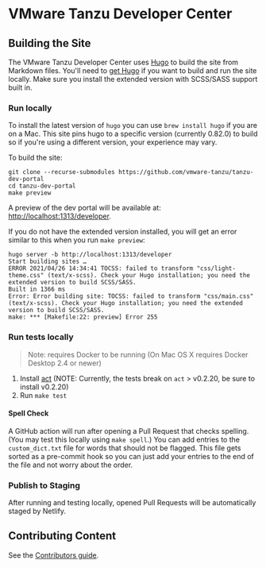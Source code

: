 # VMware Tanzu Developer Center

## Building the Site

The VMware Tanzu Developer Center uses [Hugo](https://gohugo.io/) to build the site from Markdown files. You'll need to [get Hugo](https://gohugo.io/getting-started/installing/) if you want to build and run the site locally. Make sure you install the extended version with SCSS/SASS support built in.

### Run locally

To install the latest version of `hugo` you can use `brew install hugo` if you are on a Mac. This site pins hugo to a specific version (currently 0.82.0) to build so if you're using a different version, your experience may vary.

To build the site:

```
git clone --recurse-submodules https://github.com/vmware-tanzu/tanzu-dev-portal
cd tanzu-dev-portal
make preview
```

A preview of the dev portal will be available at: [http://localhost:1313/developer](http://localhost:1313/developer).

If you do not have the extended version installed, you will get an error similar to this when you run `make preview`:

```
hugo server -b http://localhost:1313/developer
Start building sites …
ERROR 2021/04/26 14:34:41 TOCSS: failed to transform "css/light-theme.css" (text/x-scss). Check your Hugo installation; you need the extended version to build SCSS/SASS.
Built in 1366 ms
Error: Error building site: TOCSS: failed to transform "css/main.css" (text/x-scss). Check your Hugo installation; you need the extended version to build SCSS/SASS.
make: *** [Makefile:22: preview] Error 255
```

### Run tests locally

> Note: requires Docker to be running (On Mac OS X requires Docker Desktop 2.4 or newer)

1. Install [act](https://github.com/nektos/act/releases/tag/v0.2.20) (NOTE: Currently, the tests break on `act` > v0.2.20, be sure to install v0.2.20)
2. Run `make test`

#### Spell Check

A GitHub action will run after opening a Pull Request that checks spelling. (You may test this locally using `make spell`.) You can add entries to the `custom_dict.txt` file for words that should not be flagged. This file gets sorted as a pre-commit hook so you can just add your entries to the end of the file and not worry about the order.

### Publish to Staging

After running and testing locally, opened Pull Requests will be automatically staged by Netlify.

## Contributing Content

See the [Contributors guide](CONTRIBUTING.md).

